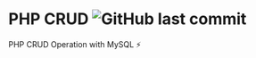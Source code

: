 # PHP CRUD ![GitHub last commit](https://img.shields.io/github/last-commit/ruhulaminparvez/php-crud?color=white&label=CRUD%20Operation&logo=php&logoColor=white&style=plastic)
PHP CRUD Operation with MySQL ⚡
